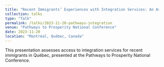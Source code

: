 ```yaml
---
title: "Recent Immigrants’ Experiences with Integration Services: An Assessment of Access to Services across the Province"
collection: talks
type: "Talk"
permalink: /talks/2023-11-20-pathways-integration
venue: "Pathways to Prosperity National Conference"
date: 2023-11-20
location: "Montréal, Québec, Canada"
---
```


This presentation assesses access to integration services for recent immigrants in Québec, presented at the Pathways to Prosperity National Conference.
